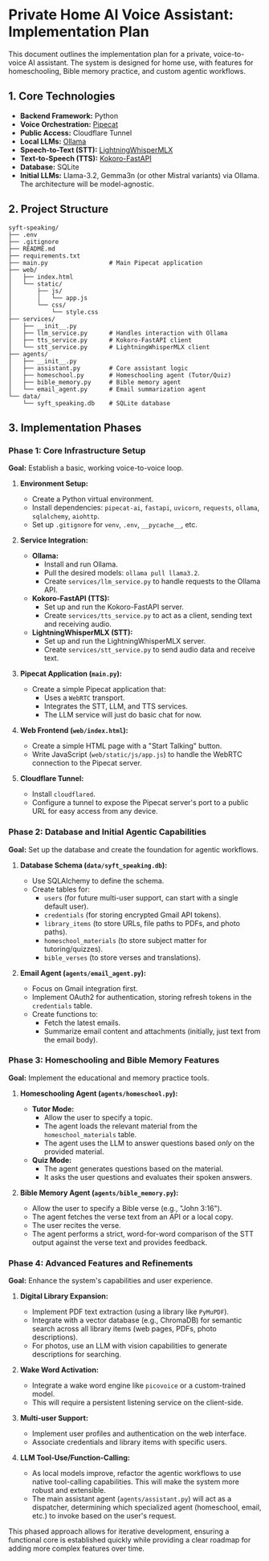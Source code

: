 # Private Home AI Voice Assistant: Implementation Plan

This document outlines the implementation plan for a private, voice-to-voice AI assistant. The system is designed for home use, with features for homeschooling, Bible memory practice, and custom agentic workflows.

## 1. Core Technologies

-   **Backend Framework:** Python
-   **Voice Orchestration:** [Pipecat](https://www.pipecat.ai/)
-   **Public Access:** Cloudflare Tunnel
-   **Local LLMs:** [Ollama](https://ollama.ai/)
-   **Speech-to-Text (STT):** [LightningWhisperMLX](https://github.com/mustafaaljadery/lightning-whisper-mlx)
-   **Text-to-Speech (TTS):** [Kokoro-FastAPI](https://github.com/remsky/Kokoro-FastAPI)
-   **Database:** SQLite
-   **Initial LLMs:** Llama-3.2, Gemma3n (or other Mistral variants) via Ollama. The architecture will be model-agnostic.

## 2. Project Structure

```
syft-speaking/
├── .env
├── .gitignore
├── README.md
├── requirements.txt
├── main.py                 # Main Pipecat application
├── web/
│   ├── index.html
│   └── static/
│       ├── js/
│       │   └── app.js
│       └── css/
│           └── style.css
├── services/
│   ├── __init__.py
│   ├── llm_service.py      # Handles interaction with Ollama
│   ├── tts_service.py      # Kokoro-FastAPI client
│   └── stt_service.py      # LightningWhisperMLX client
├── agents/
│   ├── __init__.py
│   ├── assistant.py        # Core assistant logic
│   ├── homeschool.py       # Homeschooling agent (Tutor/Quiz)
│   ├── bible_memory.py     # Bible memory agent
│   └── email_agent.py      # Email summarization agent
└── data/
    └── syft_speaking.db    # SQLite database
```

## 3. Implementation Phases

### Phase 1: Core Infrastructure Setup

**Goal:** Establish a basic, working voice-to-voice loop.

1.  **Environment Setup:**
    *   Create a Python virtual environment.
    *   Install dependencies: `pipecat-ai`, `fastapi`, `uvicorn`, `requests`, `ollama`, `sqlalchemy`, `aiohttp`.
    *   Set up `.gitignore` for `venv`, `.env`, `__pycache__`, etc.

2.  **Service Integration:**
    *   **Ollama:**
        *   Install and run Ollama.
        *   Pull the desired models: `ollama pull llama3.2`.
        *   Create `services/llm_service.py` to handle requests to the Ollama API.
    *   **Kokoro-FastAPI (TTS):**
        *   Set up and run the Kokoro-FastAPI server.
        *   Create `services/tts_service.py` to act as a client, sending text and receiving audio.
    *   **LightningWhisperMLX (STT):**
        *   Set up and run the LightningWhisperMLX server.
        *   Create `services/stt_service.py` to send audio data and receive text.

3.  **Pipecat Application (`main.py`):**
    *   Create a simple Pipecat application that:
        *   Uses a `WebRTC` transport.
        *   Integrates the STT, LLM, and TTS services.
        *   The LLM service will just do basic chat for now.

4.  **Web Frontend (`web/index.html`):**
    *   Create a simple HTML page with a "Start Talking" button.
    *   Write JavaScript (`web/static/js/app.js`) to handle the WebRTC connection to the Pipecat server.

5.  **Cloudflare Tunnel:**
    *   Install `cloudflared`.
    *   Configure a tunnel to expose the Pipecat server's port to a public URL for easy access from any device.

### Phase 2: Database and Initial Agentic Capabilities

**Goal:** Set up the database and create the foundation for agentic workflows.

1.  **Database Schema (`data/syft_speaking.db`):**
    *   Use SQLAlchemy to define the schema.
    *   Create tables for:
        *   `users` (for future multi-user support, can start with a single default user).
        *   `credentials` (for storing encrypted Gmail API tokens).
        *   `library_items` (to store URLs, file paths to PDFs, and photo paths).
        *   `homeschool_materials` (to store subject matter for tutoring/quizzes).
        *   `bible_verses` (to store verses and translations).

2.  **Email Agent (`agents/email_agent.py`):**
    *   Focus on Gmail integration first.
    *   Implement OAuth2 for authentication, storing refresh tokens in the `credentials` table.
    *   Create functions to:
        *   Fetch the latest emails.
        *   Summarize email content and attachments (initially, just text from the email body).

### Phase 3: Homeschooling and Bible Memory Features

**Goal:** Implement the educational and memory practice tools.

1.  **Homeschooling Agent (`agents/homeschool.py`):**
    *   **Tutor Mode:**
        *   Allow the user to specify a topic.
        *   The agent loads the relevant material from the `homeschool_materials` table.
        *   The agent uses the LLM to answer questions based *only* on the provided material.
    *   **Quiz Mode:**
        *   The agent generates questions based on the material.
        *   It asks the user questions and evaluates their spoken answers.

2.  **Bible Memory Agent (`agents/bible_memory.py`):**
    *   Allow the user to specify a Bible verse (e.g., "John 3:16").
    *   The agent fetches the verse text from an API or a local copy.
    *   The user recites the verse.
    *   The agent performs a strict, word-for-word comparison of the STT output against the verse text and provides feedback.

### Phase 4: Advanced Features and Refinements

**Goal:** Enhance the system's capabilities and user experience.

1.  **Digital Library Expansion:**
    *   Implement PDF text extraction (using a library like `PyMuPDF`).
    *   Integrate with a vector database (e.g., ChromaDB) for semantic search across all library items (web pages, PDFs, photo descriptions).
    *   For photos, use an LLM with vision capabilities to generate descriptions for searching.

2.  **Wake Word Activation:**
    *   Integrate a wake word engine like `picovoice` or a custom-trained model.
    *   This will require a persistent listening service on the client-side.

3.  **Multi-user Support:**
    *   Implement user profiles and authentication on the web interface.
    *   Associate credentials and library items with specific users.

4.  **LLM Tool-Use/Function-Calling:**
    *   As local models improve, refactor the agentic workflows to use native tool-calling capabilities. This will make the system more robust and extensible.
    *   The main assistant agent (`agents/assistant.py`) will act as a dispatcher, determining which specialized agent (homeschool, email, etc.) to invoke based on the user's request.

This phased approach allows for iterative development, ensuring a functional core is established quickly while providing a clear roadmap for adding more complex features over time.
